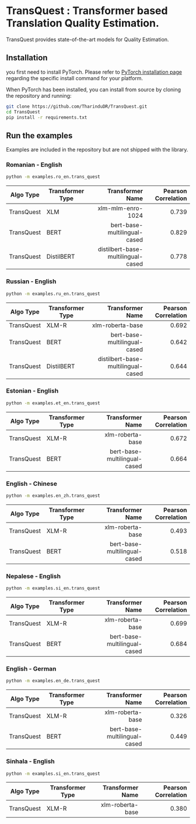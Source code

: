 # TransQuest : Transformer based Translation Quality Estimation. 

TransQuest provides state-of-the-art models for Quality Estimation.

## Installation
you first need to install PyTorch.
Please refer to [PyTorch installation page](https://pytorch.org/get-started/locally/#start-locally) regarding the specific install command for your platform.

When PyTorch has been installed, you can install from source by cloning the repository and running:

```bash
git clone https://github.com/TharinduDR/TransQuest.git
cd TransQuest
pip install -r requirements.txt
```

## Run the examples
Examples are included in the repository but are not shipped with the library.

### Romanian - English 
```bash
python -m examples.ro_en.trans_quest
```

Algo Type   | Transformer Type  | Transformer Name                   | Pearson Correlation | 
------------| ----------------- |-----------------------------------:| -------------------:| 
TransQuest  | XLM               | xlm-mlm-enro-1024                  | 0.739               | 
TransQuest  | BERT              | bert-base-multilingual-cased       | 0.829               | 
TransQuest  | DistilBERT        | distilbert-base-multilingual-cased | 0.778               | 


### Russian - English 
```bash
python -m examples.ru_en.trans_quest
```

Algo Type   | Transformer Type  | Transformer Name                   | Pearson Correlation | 
------------| ----------------- |-----------------------------------:| -------------------:| 
TransQuest  | XLM-R             | xlm-roberta-base                   | 0.692               | 
TransQuest  | BERT              | bert-base-multilingual-cased       | 0.642               |
TransQuest  | DistilBERT        | distilbert-base-multilingual-cased | 0.644               | 

### Estonian - English 
```bash
python -m examples.et_en.trans_quest
```

Algo Type   | Transformer Type  | Transformer Name             | Pearson Correlation | 
------------| ----------------- |-----------------------------:| -------------------:| 
TransQuest  | XLM-R             | xlm-roberta-base             | 0.672               | 
TransQuest  | BERT              | bert-base-multilingual-cased | 0.664               | 

### English - Chinese
```bash
python -m examples.en_zh.trans_quest
```

Algo Type   | Transformer Type  | Transformer Name             | Pearson Correlation | 
------------| ----------------- |-----------------------------:| -------------------:| 
TransQuest  | XLM-R             | xlm-roberta-base             | 0.493               |
TransQuest  | BERT              | bert-base-multilingual-cased | 0.518               |  


### Nepalese - English 
```bash
python -m examples.si_en.trans_quest
```

Algo Type   | Transformer Type  | Transformer Name             | Pearson Correlation | 
------------| ----------------- |-----------------------------:| -------------------:| 
TransQuest  | XLM-R             | xlm-roberta-base             | 0.699               | 
TransQuest  | BERT              | bert-base-multilingual-cased | 0.684               | 


### English - German 
```bash
python -m examples.en_de.trans_quest
```

Algo Type   | Transformer Type  | Transformer Name             | Pearson Correlation | 
------------| ----------------- |-----------------------------:| -------------------:| 
TransQuest  | XLM-R             | xlm-roberta-base             | 0.326               | 
TransQuest  | BERT              | bert-base-multilingual-cased | 0.449               | 


### Sinhala - English 
```bash
python -m examples.si_en.trans_quest
```

Algo Type   | Transformer Type  | Transformer Name  | Pearson Correlation | 
------------| ----------------- |------------------:| -------------------:| 
TransQuest  | XLM-R             | xlm-roberta-base  | 0.380               | 